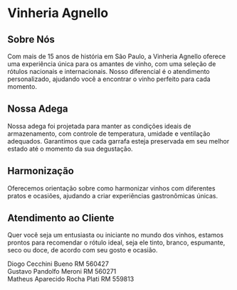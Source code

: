 # Vinheria Agnello

## Sobre Nós
Com mais de 15 anos de história em São Paulo, a Vinheria Agnello oferece uma experiência única para os amantes de vinho, com uma seleção de rótulos nacionais e internacionais. Nosso diferencial é o atendimento personalizado, ajudando você a encontrar o vinho perfeito para cada momento.

## Nossa Adega
Nossa adega foi projetada para manter as condições ideais de armazenamento, com controle de temperatura, umidade e ventilação adequados. Garantimos que cada garrafa esteja preservada em seu melhor estado até o momento da sua degustação.

## Harmonização
Oferecemos orientação sobre como harmonizar vinhos com diferentes pratos e ocasiões, ajudando a criar experiências gastronômicas únicas.

## Atendimento ao Cliente
Quer você seja um entusiasta ou iniciante no mundo dos vinhos, estamos prontos para recomendar o rótulo ideal, seja ele tinto, branco, espumante, seco ou doce, de acordo com seu gosto e ocasião.



Diogo Cecchini Bueno  RM 560427 <br>
Gustavo Pandolfo Meroni  RM 560271 <br>
Matheus Aparecido Rocha Plati  RM 559813
